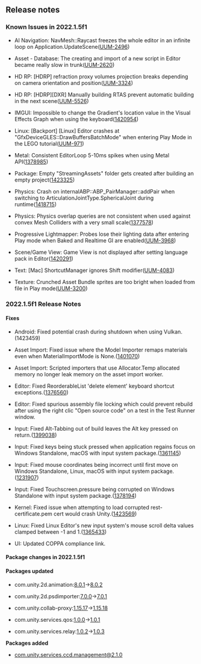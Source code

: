 ## Release notes

### Known Issues in 2022.1.5f1

-   AI Navigation: NavMesh::Raycast freezes the whole editor in an infinite loop on Application.UpdateScene([UUM-2496](https://issuetracker.unity3d.com/issues/navmesh-raycast-freezes-the-whole-editor-in-an-infinite-loop-on-application-dot-updatescene))

-   Asset - Database: The creating and import of a new script in Editor became really slow in trunk([UUM-2620](https://issuetracker.unity3d.com/issues/the-creating-and-import-of-a-new-script-in-editor-became-really-slow-in-trunk))

-   HD RP: \[HDRP\] refraction proxy volumes projection breaks depending on camera orientation and position([UUM-3324](https://issuetracker.unity3d.com/issues/hdrp-refraction-proxy-volumes-projection-breaks-depending-on-camera-orientation-and-position))

-   HD RP: \[HDRP\]\[DXR\] Manually building RTAS prevent automatic building in the next scene([UUM-5526](https://issuetracker.unity3d.com/issues/hdrp-dxr-manually-building-rtas-prevent-automatic-building-in-the-next-scene))

-   IMGUI: Impossible to change the Gradient\'s location value in the Visual Effects Graph when using the keyboard([1420954](https://issuetracker.unity3d.com/issues/impossible-to-change-the-gradients-location-value-in-the-visual-effects-graph-when-using-the-keyboard))

-   Linux: \[Backport\] \[Linux\] Editor crashes at \"GfxDeviceGLES::DrawBuffersBatchMode\" when entering Play Mode in the LEGO tutorial([UUM-971](https://issuetracker.unity3d.com/issues/backport-linux-editor-crashes-at-gfxdevicegles-drawbuffersbatchmode-when-entering-play-mode-in-the-lego-tutorial))

-   Metal: Consistent EditorLoop 5-10ms spikes when using Metal API([1378985](https://issuetracker.unity3d.com/issues/consistent-gfx-dot-waitforpresentongfxthread-5-10ms-spikes-when-using-metal-api))

-   Package: Empty \"StreamingAssets\" folder gets created after building an empty project([1423325](https://issuetracker.unity3d.com/issues/empty-streamingassets-folder-gets-created-after-building-an-empty-project))

-   Physics: Crash on internalABP::ABP_PairManager::addPair when switching to ArticulationJointType.SphericalJoint during runtime([1418715](https://issuetracker.unity3d.com/issues/crash-on-internalabp-abp-pairmanager-addpair-when-switching-to-articulationjointtype-dot-sphericaljoint-during-runtime))

-   Physics: Physics overlap queries are not consistent when used against convex Mesh Colliders with a very small scale([1377578](https://issuetracker.unity3d.com/issues/physics-dot-computepenetration-does-not-detect-overlap-consistently-when-using-convex-mesh-colliders))

-   Progressive Lightmapper: Probes lose their lighting data after entering Play mode when Baked and Realtime GI are enabled([UUM-3968](https://issuetracker.unity3d.com/issues/lightprobes-probes-lose-their-lighting-data-after-entering-play-mode-when-baked-and-realtime-gi-are-enabled))

-   Scene/Game View: Game View is not displayed after setting language pack in Editor([1420291](https://issuetracker.unity3d.com/issues/gameview-is-not-displayed-after-setting-language-pack-in-unityeditor))

-   Text: \[Mac\] ShortcutManager ignores Shift modifier([UUM-4083](https://issuetracker.unity3d.com/issues/mac-shortcutmanager-ignores-shift-modifier-1))

-   Texture: Crunched Asset Bundle sprites are too bright when loaded from file in Play mode([UUM-3200](https://issuetracker.unity3d.com/issues/crunched-asset-bundle-sprites-are-too-bright-when-loaded-from-file-in-play-mode))

### 2022.1.5f1 Release Notes

#### Fixes

-   Android: Fixed potential crash during shutdown when using Vulkan.(1423459)

-   Asset Import: Fixed issue where the Model Importer remaps materials even when MaterialImportMode is None.([1401070](https://issuetracker.unity3d.com/issues/fbx-doesnt-change-its-prefabs-material-to-default-material-after-setting-material-creation-mode-to-none))

-   Asset Import: Scripted importers that use Allocator.Temp allocated memory no longer leak memory on the asset import worker.

-   Editor: Fixed ReorderableList \'delete element\' keyboard shortcut exceptions.([1376560](https://issuetracker.unity3d.com/issues/nullreference-error-is-thrown-when-trying-to-delete-an-array-element-in-the-inspector-with-delete-key))

-   Editor: Fixed spurious assembly file locking which could prevent rebuild after using the right clic \"Open source code\" on a test in the Test Runner window.

-   Input: Fixed Alt-Tabbing out of build leaves the Alt key pressed on return.([1399038](https://issuetracker.unity3d.com/issues/alt-tabbing-out-of-build-leaves-the-alt-key-pressed-on-return))

-   Input: Fixed keys being stuck pressed when application regains focus on Windows Standalone, macOS with input system package.([1361145](https://issuetracker.unity3d.com/issues/ispressed-keeps-returning-true-when-it-was-true-before-minimizing-the-build-window))

-   Input: Fixed mouse coordinates being incorrect until first move on Windows Standalone, Linux, macOS with input system package.([1231907](https://issuetracker.unity3d.com/issues/mouse-coordinates-reported-as-00-until-the-first-move))

-   Input: Fixed Touchscreen.pressure being corrupted on Windows Standalone with input system package.([1378194](https://issuetracker.unity3d.com/issues/touchscreen-dot-pressure-memory-not-cleared-leading-to-nan-value))

-   Kernel: Fixed issue when attempting to load corrupted rest-certificate.pem cert would crash Unity.([1423569](https://issuetracker.unity3d.com/issues/unity-crashes-on-stackwalker-getcurrentcallstack-when-rest-certificate-dot-pem-is-corrupted))

-   Linux: Fixed Linux Editor\'s new input system\'s mouse scroll delta values clamped between -1 and 1.([1365433](https://issuetracker.unity3d.com/issues/linux-editors-new-input-systems-mouse-scroll-delta-values-are-clamped-between-1-and-1-and-are-inverted))

-   UI: Updated COPPA compliance link.

#### Package changes in 2022.1.5f1

#### Packages updated

-   com.unity.2d.animation:[8.0.1](https://docs.unity3d.com/Packages/com.unity.2d.animation@8.0//changelog/CHANGELOG.html)→[8.0.2](https://docs.unity3d.com/Packages/com.unity.2d.animation@8.0//changelog/CHANGELOG.html)

-   com.unity.2d.psdimporter:[7.0.0](https://docs.unity3d.com/Packages/com.unity.2d.psdimporter@7.0//changelog/CHANGELOG.html)→[7.0.1](https://docs.unity3d.com/Packages/com.unity.2d.psdimporter@7.0//changelog/CHANGELOG.html)

-   com.unity.collab-proxy:[1.15.17](https://docs.unity3d.com/Packages/com.unity.collab-proxy@1.15//changelog/CHANGELOG.html)→[1.15.18](https://docs.unity3d.com/Packages/com.unity.collab-proxy@1.15//changelog/CHANGELOG.html)

-   com.unity.services.qos:[1.0.0](https://docs.unity3d.com/Packages/com.unity.services.qos@1.0//changelog/CHANGELOG.html)→[1.0.1](https://docs.unity3d.com/Packages/com.unity.services.qos@1.0//changelog/CHANGELOG.html)

-   com.unity.services.relay:[1.0.2](https://docs.unity3d.com/Packages/com.unity.services.relay@1.0//changelog/CHANGELOG.html)→[1.0.3](https://docs.unity3d.com/Packages/com.unity.services.relay@1.0//changelog/CHANGELOG.html)

**Packages added**

-   [com.unity.services.ccd.management@2.1.0](https://docs.unity3d.com/Packages/com.unity.services.ccd.management@2.1//changelog/CHANGELOG.html)
